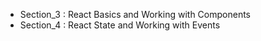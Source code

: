 - Section_3 : React Basics and Working with Components
- Section_4 : React State and Working with Events
